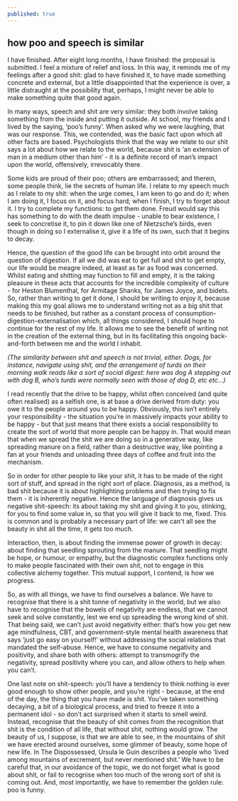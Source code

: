 ```yaml
---
published: true
---
```

## how poo and speech is similar
I have finished. After eight long months, I have finished: the proposal is submitted. I feel a mixture of relief and loss. In this way, it reminds me of my feelings after a good shit: glad to have finished it, to have made something concrete and external, but a little disappointed that the experience is over, a little distraught at the possibility that, perhaps, I might never be able to make something quite that good again.

In many ways, speech and shit are very similar: they both involve taking something from the inside and putting it outside. At school, my friends and I lived by the saying, ‘poo’s funny’. When asked why we were laughing, that was our response. This, we contended, was the basic fact upon which all other facts are based. Psychologists think that the way we relate to our shit says a lot about how we relate to the world, because shit is ‘an extension of man in a medium other than him’ - it is a definite record of man’s impact upon the world, offensively, irrevocably there. 

Some kids are proud of their poo; others are embarrassed; and therein, some people think, lie the secrets of human life. I relate to my speech much as I relate to my shit: when the urge comes, I am keen to go and do it; when I am doing it, I focus on it, and focus hard; when I finish, I try to forget about it. I try to complete my functions: to get them done. Freud would say this has something to do with the death impulse - unable to bear existence, I seek to concretise it, to pin it down like one of Nietzsche’s birds, even though in doing so I externalise it, give it a life of its own, such that it begins to decay.

Hence, the question of the good life can be brought into orbit around the question of digestion. If all we did was eat to get full and shit to get empty, our life would be meagre indeed, at least as far as food was concerned. Whilst eating and shitting may function to fill and empty, it is the taking pleasure in these acts that accounts for the incredible complexity of culture - for Heston Blumenthal, for Armitage Shanks, for James Joyce, and bidets. So, rather than writing to get it done, I should be writing to enjoy it, because making this my goal allows me to understand writing not as a big shit that needs to be finished, but rather as a constant process of consumption-digestion-externalisation which, all things considered, I should hope to continue for the rest of my life. It allows me to see the benefit of writing not in the creation of the external thing, but in its facilitating this ongoing back-and-forth between me and the world I inhabit.

_(The similarity between shit and speech is not trivial, either. Dogs, for instance, navigate using shit, and the arrangement of turds on their morning walk reads like a sort of social digest: here was dog A stepping out with dog B, who’s turds were normally seen with those of dog D, etc etc…)_

I read recently that the drive to be happy, whilst often conceived (and quite often realised) as a selfish one, is at base a drive derived from duty: you owe it to the people around you to be happy. Obviously, this isn’t entirely your responsibility - the situation you’re in massively impacts your ability to be happy - but that just means that there exists a social responsibility to create the sort of world that more people can be happy in. That would mean that when we spread the shit we are doing so in a generative way, like spreading manure on a field, rather than a destructive way, like pointing a fan at your friends and unloading three days of coffee and fruit into the mechanism.

So in order for other people to like your shit, it has to be made of the right sort of stuff, and spread in the right sort of place. Diagnosis, as a method, is bad shit because it is about highlighting problems and then trying to fix them - it is inherently negative. Hence the language of diagnosis gives us negative shit-speech: its about taking my shit and giving it to you, stinking, for you to find some value in, so that you will give it back to me, fixed. This is common and is probably a necessary part of life: we can't all see the beauty in shit all the time, it gets too much.

Interaction, then, is about finding the immense power of growth in decay: about finding that seedling sprouting from the manure. That seedling might be hope, or humour, or empathy, but the diagnostic complex functions only to make people fascinated with their own shit, not to engage in this collective alchemy together. This mutual support, I contend, is how we progress.

So, as with all things, we have to find ourselves a balance. We have to recognise that there is a shit tonne of negativity in the world, but we also have to recognise that the bowels of negativity are endless, that we cannot seek and solve constantly, lest we end up spreading the wrong kind of shit. That being said, we can’t just avoid negativity either: that’s how you get new age mindfulness, CBT, and government-style mental health awareness that says ‘just go easy on yourself!’ without addressing the social relations that mandated the self-abuse. Hence, we have to consume negativity and positivity, and share both with others: attempt to transmogrify the negativity, spread positivity where you can, and allow others to help when you can’t.

One last note on shit-speech: you’ll have a tendency to think nothing is ever good enough to show other people, and you’re right - because, at the end of the day, the thing that you have made is shit. You’ve taken something decaying, a bit of a biological process, and tried to freeze it into a permanent idol - so don’t act surprised when it starts to smell weird. Instead, recognise that the beauty of shit comes from the recognition that shit is the condition of all life, that without shit, nothing would grow. The beauty of us, I suppose, is that we are able to see, in the mountains of shit we have erected around ourselves, some glimmer of beauty, some hope of new life. In The Dispossessed, Ursula le Guin describes a people who ‘lived among mountains of excrement, but never mentioned shit.’ We have to be careful that, in our avoidance of the topic, we do not forget what is good about shit, or fail to recognise when too much of the wrong sort of shit is coming out. And, most importantly, we have to remember the golden rule: poo is funny.
